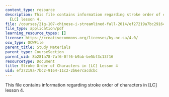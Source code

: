 ```yaml
---
content_type: resource
description: This file contains information regarding stroke order of characters in
  [LC] lesson 4.
file: /courses/21g-107-chinese-i-streamlined-fall-2014/ef27219a7bc2916411c22b6e7cacdcbc_MIT21G_107F14_Chars4_SO.pdf
file_type: application/pdf
learning_resource_types: []
license: https://creativecommons.org/licenses/by-nc-sa/4.0/
ocw_type: OCWFile
parent_title: Study Materials
parent_type: CourseSection
parent_uid: 8b281a78-7af6-0ff6-b9ab-be5bf3c13f16
resourcetype: Document
title: Stroke Order of Characters in [LC] Lesson 4
uid: ef27219a-7bc2-9164-11c2-2b6e7cacdcbc
---
```

This file contains information regarding stroke order of characters in [LC] lesson 4.